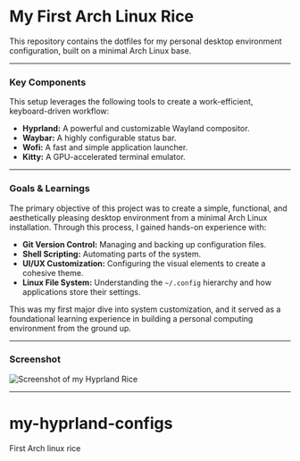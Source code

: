 # My First Arch Linux Rice

This repository contains the dotfiles for my personal desktop environment configuration, built on a minimal Arch Linux base.

---

### **Key Components**

This setup leverages the following tools to create a work-efficient, keyboard-driven workflow:

* **Hyprland:** A powerful and customizable Wayland compositor.
* **Waybar:** A highly configurable status bar.
* **Wofi:** A fast and simple application launcher.
* **Kitty:** A GPU-accelerated terminal emulator.

---

### **Goals & Learnings**

The primary objective of this project was to create a simple, functional, and aesthetically pleasing desktop environment from a minimal Arch Linux installation. Through this process, I gained hands-on experience with:

* **Git Version Control:** Managing and backing up configuration files.
* **Shell Scripting:** Automating parts of the system.
* **UI/UX Customization:** Configuring the visual elements to create a cohesive theme.
* **Linux File System:** Understanding the `~/.config` hierarchy and how applications store their settings.

This was my first major dive into system customization, and it served as a foundational learning experience in building a personal computing environment from the ground up.

---

### **Screenshot**

![Screenshot of my Hyprland Rice](/home/blwnaway/Pictures/2025-07-30-175713_hyprshot.png)

---







# my-hyprland-configs
First Arch linux rice 
